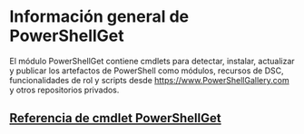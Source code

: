 # Información general de PowerShellGet

El módulo PowerShellGet contiene cmdlets para detectar, instalar, actualizar y publicar los artefactos de PowerShell como módulos, recursos de DSC, funcionalidades de rol y scripts desde https://www.PowerShellGallery.com y otros repositorios privados.

## [Referencia de cmdlet PowerShellGet](./psget_cmdlets_reference.md)


<!--HONumber=Sep16_HO4-->


